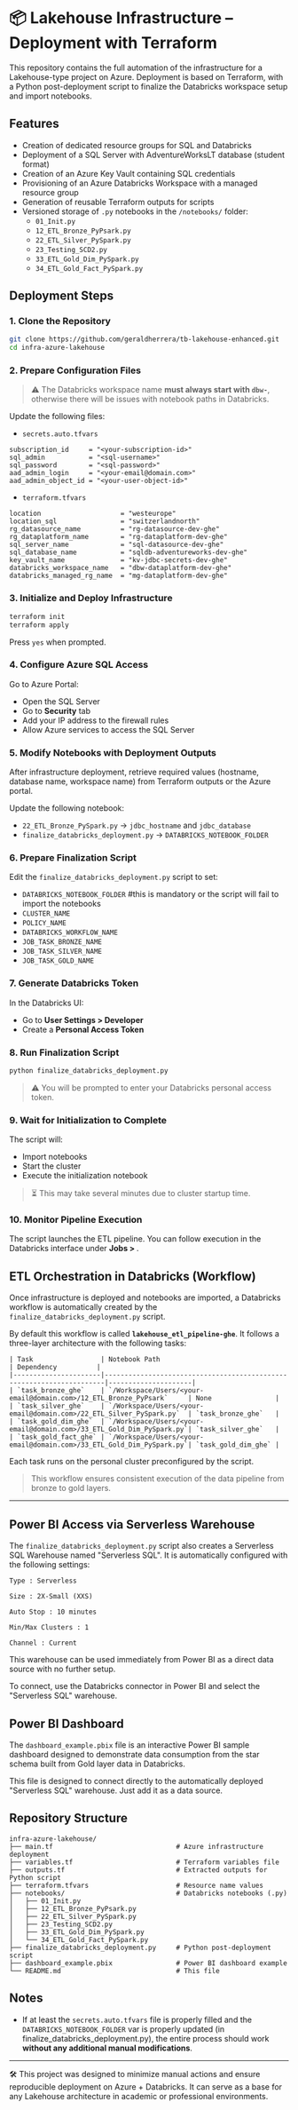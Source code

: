 # 📦 Lakehouse Infrastructure – Deployment with Terraform

This repository contains the full automation of the infrastructure for a Lakehouse-type project on Azure. Deployment is based on Terraform, with a Python post-deployment script to finalize the Databricks workspace setup and import notebooks.

## Features

- Creation of dedicated resource groups for SQL and Databricks
- Deployment of a SQL Server with AdventureWorksLT database (student format)
- Creation of an Azure Key Vault containing SQL credentials
- Provisioning of an Azure Databricks Workspace with a managed resource group
- Generation of reusable Terraform outputs for scripts
- Versioned storage of `.py` notebooks in the `/notebooks/` folder:
  - `01_Init.py`
  - `12_ETL_Bronze_PyPsark.py`
  - `22_ETL_Silver_PySpark.py`
  - `23_Testing_SCD2.py`
  - `33_ETL_Gold_Dim_PySpark.py`
  - `34_ETL_Gold_Fact_PySpark.py`

## Deployment Steps

### 1. Clone the Repository

```bash
git clone https://github.com/geraldherrera/tb-lakehouse-enhanced.git
cd infra-azure-lakehouse
```

### 2. Prepare Configuration Files

> ⚠️ The Databricks workspace name **must always start with `dbw-`**, otherwise there will be issues with notebook paths in Databricks.

Update the following files:

- `secrets.auto.tfvars`
```hcl
subscription_id     = "<your-subscription-id>"
sql_admin           = "<sql-username>"
sql_password        = "<sql-password>"
aad_admin_login     = "<your-email@domain.com>"
aad_admin_object_id = "<your-user-object-id>"
```

- `terraform.tfvars`
```hcl
location                    = "westeurope"
location_sql                = "switzerlandnorth"
rg_datasource_name          = "rg-datasource-dev-ghe"
rg_dataplatform_name        = "rg-dataplatform-dev-ghe"
sql_server_name             = "sql-datasource-dev-ghe"
sql_database_name           = "sqldb-adventureworks-dev-ghe"
key_vault_name              = "kv-jdbc-secrets-dev-ghe"
databricks_workspace_name   = "dbw-dataplatform-dev-ghe"
databricks_managed_rg_name  = "mg-dataplatform-dev-ghe"
```

### 3. Initialize and Deploy Infrastructure

```bash
terraform init
terraform apply
```
Press `yes` when prompted.

### 4. Configure Azure SQL Access

Go to Azure Portal:
- Open the SQL Server
- Go to **Security** tab
- Add your IP address to the firewall rules
- Allow Azure services to access the SQL Server

### 5. Modify Notebooks with Deployment Outputs

After infrastructure deployment, retrieve required values (hostname, database name, workspace name) from Terraform outputs or the Azure portal.

Update the following notebook:

- `22_ETL_Bronze_PySpark.py` → `jdbc_hostname` and `jdbc_database`
- `finalize_databricks_deployment.py` → `DATABRICKS_NOTEBOOK_FOLDER`

### 6. Prepare Finalization Script

Edit the `finalize_databricks_deployment.py` script to set:

- `DATABRICKS_NOTEBOOK_FOLDER` #this is mandatory or the script will fail to import the notebooks
- `CLUSTER_NAME`
- `POLICY_NAME`
- `DATABRICKS_WORKFLOW_NAME`
- `JOB_TASK_BRONZE_NAME`
- `JOB_TASK_SILVER_NAME`
- `JOB_TASK_GOLD_NAME`

### 7. Generate Databricks Token

In the Databricks UI:
- Go to **User Settings > Developer**
- Create a **Personal Access Token**

### 8. Run Finalization Script

```bash
python finalize_databricks_deployment.py
```

> ⚠️ You will be prompted to enter your Databricks personal access token.

### 9. Wait for Initialization to Complete

The script will:
- Import notebooks
- Start the cluster
- Execute the initialization notebook

> ⏳ This may take several minutes due to cluster startup time.

### 10. Monitor Pipeline Execution

The script launches the ETL pipeline. You can follow execution in the Databricks interface under **Jobs > <your job name>**.


## ETL Orchestration in Databricks (Workflow)

Once infrastructure is deployed and notebooks are imported, a Databricks workflow is automatically created by the `finalize_databricks_deployment.py` script.

By default this workflow is called **`lakehouse_etl_pipeline-ghe`**. It follows a three-layer architecture with the following tasks:

```
| Task                 | Notebook Path                                                        | Dependency          |
|----------------------|----------------------------------------------------------------------|---------------------|
| `task_bronze_ghe`    | `/Workspace/Users/<your-email@domain.com>/12_ETL_Bronze_PyPsark`     | None                |
| `task_silver_ghe`    | `/Workspace/Users/<your-email@domain.com>/22_ETL_Silver_PySpark.py`  | `task_bronze_ghe`   |
| `task_gold_dim_ghe`  | `/Workspace/Users/<your-email@domain.com>/33_ETL_Gold_Dim_PySpark.py`| `task_silver_ghe`   |
| `task_gold_fact_ghe` | `/Workspace/Users/<your-email@domain.com>/33_ETL_Gold_Dim_PySpark.py`| `task_gold_dim_ghe` |
```

Each task runs on the personal cluster preconfigured by the script.

> This workflow ensures consistent execution of the data pipeline from bronze to gold layers.

---

## Power BI Access via Serverless Warehouse

The `finalize_databricks_deployment.py` script also creates a Serverless SQL Warehouse named "Serverless SQL". It is automatically configured with the following settings:

```
Type : Serverless

Size : 2X-Small (XXS)

Auto Stop : 10 minutes

Min/Max Clusters : 1

Channel : Current
```

This warehouse can be used immediately from Power BI as a direct data source with no further setup.

To connect, use the Databricks connector in Power BI and select the "Serverless SQL" warehouse.

## Power BI Dashboard

The `dashboard_example.pbix` file is an interactive Power BI sample dashboard designed to demonstrate data consumption from the star schema built from Gold layer data in Databricks.

This file is designed to connect directly to the automatically deployed "Serverless SQL" warehouse. Just add it as a data source.

## Repository Structure

```
infra-azure-lakehouse/
├── main.tf                               # Azure infrastructure deployment
├── variables.tf                          # Terraform variables file
├── outputs.tf                            # Extracted outputs for Python script
├── terraform.tfvars                      # Resource name values
├── notebooks/                            # Databricks notebooks (.py)
│   ├── 01_Init.py
│   ├── 12_ETL_Bronze_PyPsark.py
│   ├── 22_ETL_Silver_PySpark.py
│   ├── 23_Testing_SCD2.py
│   ├── 33_ETL_Gold_Dim_PySpark.py
│   └── 34_ETL_Gold_Fact_PySpark.py
├── finalize_databricks_deployment.py     # Python post-deployment script
├── dashboard_example.pbix                # Power BI dashboard example
└── README.md                             # This file
```
## Notes

- If at least the `secrets.auto.tfvars` file is properly filled and the `DATABRICKS_NOTEBOOK_FOLDER` var is properly updated (in finalize_databricks_deployment.py), the entire process should work **without any additional manual modifications**.

---

🛠️ This project was designed to minimize manual actions and ensure reproducible deployment on Azure + Databricks. It can serve as a base for any Lakehouse architecture in academic or professional environments.